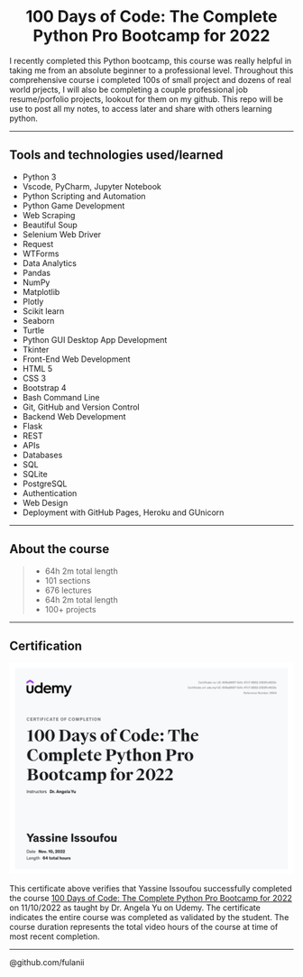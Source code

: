 

<h1 align="center" <a href="https://www.udemy.com/course/100-days-of-code/">100 Days of Code: The Complete Python Pro Bootcamp for 2022</a> </h1>

<p>
    I recently completed this Python bootcamp, this course was really helpful in taking me from an absolute beginner to a professional level. Throughout this comprehensive course i completed 100s of small project and dozens of real world prjects, I will also be completing a couple professional job resume/porfolio projects, lookout for them on my github. This repo will be use to post all my notes, to access later and share with others learning python.
</p>


---
## Tools and technologies used/learned
- Python 3
- Vscode, PyCharm, Jupyter Notebook
- Python Scripting and Automation
- Python Game Development
- Web Scraping
- Beautiful Soup
- Selenium Web Driver
- Request
- WTForms
- Data Analytics
- Pandas
- NumPy
- Matplotlib
- Plotly
- Scikit learn
- Seaborn
- Turtle
- Python GUI Desktop App Development
- Tkinter
- Front-End Web Development
- HTML 5
- CSS 3
- Bootstrap 4
- Bash Command Line
- Git, GitHub and Version Control
- Backend Web Development
- Flask
- REST
- APIs
- Databases
- SQL
- SQLite
- PostgreSQL
- Authentication
- Web Design
- Deployment with GitHub Pages, Heroku and GUnicorn


---
## About the course
> - 64h 2m total length
> - 101 sections 
> - 676 lectures 
> - 64h 2m total length
> - 100+ projects


---
## Certification
![certification image](certification.jpeg)

This certificate above verifies that Yassine Issoufou successfully completed the course <a href="https://www.udemy.com/course/100-days-of-code/">100 Days of Code: The Complete Python Pro Bootcamp for 2022 </a> on 11/10/2022 as taught by Dr. Angela Yu on Udemy. The certificate indicates the entire course was completed as validated by the student. The course duration represents the total video hours of the course at time of most recent completion.

---
@github.com/fulanii